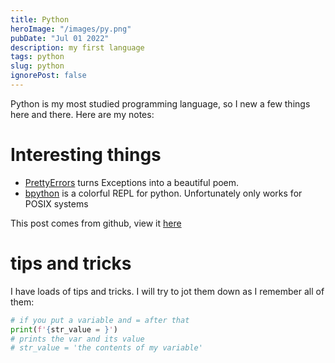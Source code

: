```yaml
---
title: Python
heroImage: "/images/py.png"
pubDate: "Jul 01 2022"
description: my first language
tags: python
slug: python
ignorePost: false
---
```


Python is my most studied programming language, so I new a few things here and there. Here are my notes:

# Interesting things

- [PrettyErrors](https://github.com/onelivesleft/PrettyErrors) turns Exceptions into a beautiful poem.
- [bpython](https://www.bpython-interpreter.org/) is a colorful REPL for python. Unfortunately only works for POSIX systems

This post comes from github, view it [here](https://github.com/AucaCoyan/blog/blob/main/python.md)

# tips and tricks

I have loads of tips and tricks. I will try to jot them down as I remember all of them:

```python
# if you put a variable and = after that
print(f'{str_value = }')
# prints the var and its value
# str_value = 'the contents of my variable'
```
